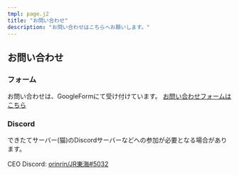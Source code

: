 ```yaml
---
tmpl: page.j2
title: "お問い合わせ"
description: "お問い合わせはこちらへお願いします。"
---
```


## お問い合わせ

### フォーム
お問い合わせは、GoogleFormにて受け付けています。
[お問い合わせフォームはこちら](https://forms.gle/Np9f6SryCTnpwwGh6)

### Discord

できたてサーバー(猫)のDiscordサーバーなどへの参加が必要となる場合があります。

CEO Discord: [orinrin/JR東海#5032](https://discordapp.com/users/817257680078897182)
